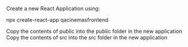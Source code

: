 Create a new React Application using:

npx create-react-app qacinemasfrontend

Copy the contents of public into the public folder in the new application Copy the contents of src into the src folder
in the new application
